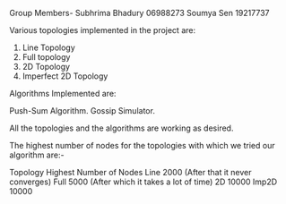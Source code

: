 Group Members-
Subhrima Bhadury 06988273
Soumya Sen 19217737

Various topologies implemented in the project are:

1. Line Topology
2. Full topology
3. 2D Topology
4. Imperfect 2D Topology

Algorithms Implemented are:

Push-Sum Algorithm.
Gossip Simulator.

All the topologies and the algorithms are working as desired. 

The highest number of nodes for the topologies with which we tried our algorithm are:-

Topology     Highest Number of Nodes
Line		2000 (After that it never converges)
Full		5000 (After which it takes a lot of time)
2D		    10000
Imp2D		10000
